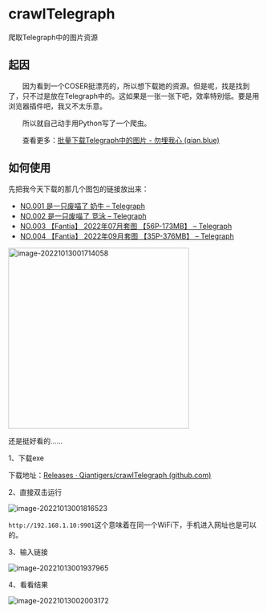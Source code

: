 # crawlTelegraph

爬取Telegraph中的图片资源

## 起因

&emsp;&emsp;因为看到一个COSER挺漂亮的，所以想下载她的资源。但是呢，找是找到了，只不过是放在Telegraph中的。这如果是一张一张下吧，效率特别低。要是用浏览器插件吧，我又不太乐意。

&emsp;&emsp;所以就自己动手用Python写了一个爬虫。

&emsp;&emsp;查看更多：[批量下载Telegraph中的图片 - 勿埋我心 (qian.blue)](https://www.qian.blue/archives/crawlTelegraph.html)

## 如何使用

先把我今天下载的那几个图包的链接放出来：

* [NO.001 是一只废喵了 奶牛 – Telegraph](https://telegra.ph/NO001-是一只废喵了-奶牛-10-01-2)
* [NO.002 是一只废喵了 竞泳 – Telegraph](https://telegra.ph/NO002-是一只废喵了-竞泳-10-01)
* [NO.003 【Fantia】 2022年07月套图 【56P-173MB】 – Telegraph](https://telegra.ph/NO003-Fantia-2022年07月套图-56P-173MB-10-01-2)
* [NO.004 【Fantia】 2022年09月套图 【35P-376MB】 – Telegraph](https://telegra.ph/NO004-Fantia-2022年09月套图-35P-376MB-10-03)

<img src="https://a-image.1ove.club/image/2022/10/33f0c9f33250307bfbdd2f49bbefff26.png" alt="image-20221013001714058" width=360 />

还是挺好看的……

1、下载exe

下载地址：[Releases · Qiantigers/crawlTelegraph (github.com)](https://github.com/Qiantigers/crawlTelegraph/releases)

2、直接双击运行

![image-20221013001816523](https://a-image.1ove.club/image/2022/10/3e931ee11084d09f401e9b3793175ec0.png)

`http://192.168.1.10:9901`这个意味着在同一个WiFi下，手机进入网址也是可以的。

3、输入链接

![image-20221013001937965](https://a-image.1ove.club/image/2022/10/9637c8475f5e46f6c3b108f5507aa575.png)

4、看看结果

![image-20221013002003172](https://a-image.1ove.club/image/2022/10/381d0b1c6cb7a5cab32826c5298e0f9a.png)


